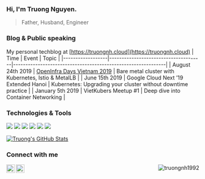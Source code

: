 ### Hi, I'm Truong Nguyen.
> Father, Husband, Engineer

### Blog & Public speaking
My personal techblog at [https://truongnh.cloud](https://truongnh.cloud)
| Time             | Event                                | Topic                                                        |
|------------------|--------------------------------------|--------------------------------------------------------------|
| August 24th 2019 | [OpenInfra Days Vietnam 2019](https://2019.vietopeninfra.org/)          | Bare metal cluster with Kubernetes, Istio & MetalLB          |
| June 15th 2019   | Google Cloud Next ’19 Extended Hanoi | Kubernetes: Upgrading your cluster without downtime practice |
| January 5th 2019 | VietKubers Meetup #1                 | Deep dive into Container Networking                          |
### Technologies & Tools
![](https://img.shields.io/badge/OS-Linux-informational?style=flat&logo=linux&logoColor=white)
![](https://img.shields.io/badge/Code-Python-informational?style=flat&logo=python&logoColor=white)
![](https://img.shields.io/badge/Code-Golang-informational?style=flat&logo=go&logoColor=white)
![](https://img.shields.io/badge/Tools-Docker-informational?style=flat&logo=docker&logoColor=white)
![](https://img.shields.io/badge/Tools-Kubernetes-informational?style=flat&logo=kubernetes&logoColor=white)
![](https://img.shields.io/badge/Cloud-Google_Cloud-informational?style=flat&logo=google-cloud&logoColor=white)

<a href="https://github.com/truongnh1992/truongnh1992">
  <img align="center" src="https://github-readme-stats.vercel.app/api?username=truongnh1992&count_private=true&show_icons=true&show_owner=true" alt="Truong's GitHub Stats" />
</a>

### Connect with me

[<img align="left" alt="truongnh92 | Twitter" width="22px" src="https://cdn.jsdelivr.net/npm/simple-icons@v3/icons/twitter.svg" />][twitter]
[<img align="left" alt="truongnh1992 | LinkedIn" width="22px" src="https://cdn.jsdelivr.net/npm/simple-icons@v3/icons/linkedin.svg" />][linkedin]

[website]: https://truongnh.gdgcloudhanoi.com
[twitter]: https://twitter.com/truongnh92
[linkedin]: https://linkedin.com/in/truongnh1992

<p align="right"> <img src="https://komarev.com/ghpvc/?username=truongnh1992&label=Profile%20views&color=0e75b6&style=flat" alt="truongnh1992" /> </p>
